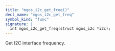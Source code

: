 ```yaml
---
title: "mgos_i2c_get_freq()"
decl_name: "mgos_i2c_get_freq"
symbol_kind: "func"
signature: |
  int mgos_i2c_get_freq(struct mgos_i2c *i2c);
---
```


Get I2C interface frequency. 

